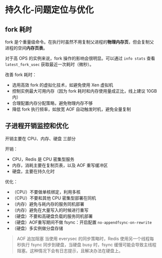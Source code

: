 # 持久化-问题定位与优化

## fork 耗时

fork 是个重量级命令。在执行时虽然不用复制父进程的**物理内存页**，但会复制父进程的空间**内存页表**。

对于高 OPS 的实例来说，fork 操作的影响会很明显。可以通过 `info stats` 查看 `latest_fork_usec` 获取最近一次耗时（微秒）。

改善 fork 耗时：
- 选用高效 fork 的虚拟化技术，如避免使用 Xen 虚拟机
- 控制实例最大可用内存（因为 fork 耗时和内存使用量成正比，线上建议 10GB 内）
- 合理配置内存分配策略，避免物理内存不够
- 降低 fork 执行频率，如放宽 AOF 自动触发时机，避免全量复制

## 子进程开销监控和优化

开销主要在 CPU、内存、硬盘 三部分

开销：

- CPU，Redis 是 CPU 密集型服务
- 内存，消耗主要在复制页表，以及 AOF 重写缓冲区
- 硬盘，主要在持久化时

优化：
- （CPU）不要做单核绑定，利用多核
- （CPU）不要和其他 CPU 密集型部署在同机
- （内存）避免与耗内存的服务同机部署
- （内存）避免在大量写入的时候进行重写
- （硬盘）不要和高硬盘负载的服务同机部署
- （硬盘）AOF重写期间不做 fsync：开启配置 `no-appendfsync-on-rewrite`
- （硬盘）多实例做分盘存储

> AOF 追加阻塞
> 当使用 everysec 的同步策略时，Redis 使用另一个线程每秒执行 fsync 同步到硬盘，当硬盘 busy 时，fsync 缓慢可能会导致主线程阻塞。这种情况下会有日志提示，且解决办法在硬盘上。
